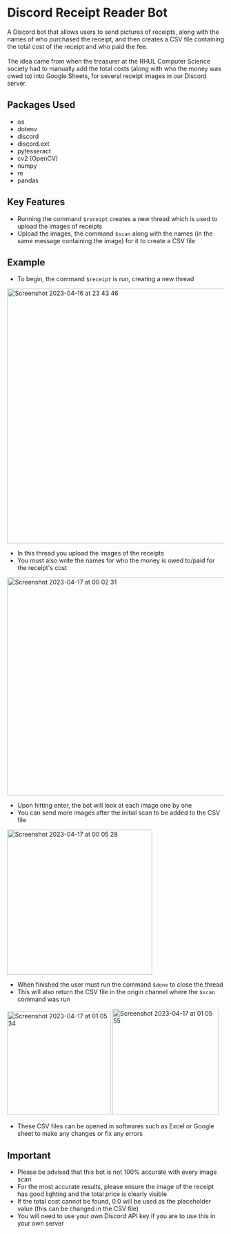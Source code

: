 # Discord Receipt Reader Bot
A Discord bot that allows users to send pictures of receipts, along with the names of who purchased the receipt, and then creates a CSV file containing the total cost of the receipt and who paid the fee. <br/> <br/>
The idea came from when the treasurer at the RHUL Computer Science society had to manually add the total costs (along with who the money was owed to) into Google Sheets, for several receipt images in our Discord server.

## Packages Used
- os
- dotenv
- discord
- discord.ext
- pytesseract
- cv2 (OpenCV)
- numpy
- re
- pandas

## Key Features
- Running the command `$receipt` creates a new thread which is used to upload the images of receipts
- Upload the images, the command `$scan` along with the names (in the same message containing the image) for it to create a CSV file

## Example
- To begin, the command `$receipt` is run, creating a new thread
<img width="590" alt="Screenshot 2023-04-16 at 23 43 46" src="https://user-images.githubusercontent.com/104798477/232347153-236d92b4-8fda-43c1-b74e-3286bc58b49d.png">

- In this thread you upload the images of the receipts
- You must also write the names for who the money is owed to/paid for the receipt's cost
<img width="505" alt="Screenshot 2023-04-17 at 00 02 31" src="https://user-images.githubusercontent.com/104798477/232347939-72828be1-4385-4fdf-ae39-57bf9db378df.png">

- Upon hitting enter, the bot will look at each image one by one
- You can send more images after the initial scan to be added to the CSV file
<img width="336" alt="Screenshot 2023-04-17 at 00 05 28" src="https://user-images.githubusercontent.com/104798477/232348089-fe71fe85-0302-43bf-b48c-3521a0a906ff.png">

- When finished the user must run the command `$done` to close the thread
- This will also return the CSV file in the origin channel where the `$scan` command was run
<img width="240" alt="Screenshot 2023-04-17 at 01 05 34" src="https://user-images.githubusercontent.com/104798477/232351278-9a79e2cb-ad43-4f08-9870-ca3bdc95369e.png">
<img width="246" alt="Screenshot 2023-04-17 at 01 05 55" src="https://user-images.githubusercontent.com/104798477/232351293-2708d6b5-f001-4b4b-8232-d0176aba22cc.png">

- These CSV files can be opened in softwares such as Excel or Google sheet to make any changes or fix any errors

## Important
- Please be advised that this bot is not 100% accurate with every image scan
- For the most accurate results, please ensure the image of the receipt has good lighting and the total price is clearly visible
- If the total cost cannot be found, 0.0 will be used as the placeholder value (this can be changed in the CSV file)
- You will need to use your own Discord API key if you are to use this in your own server
